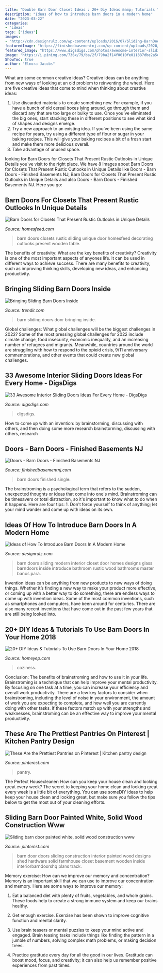 ```yaml
---
title: "Double Barn Door Closet Ideas : 20+ Diy Ideas &amp; Tutorials To Use Barn Doors In Your Home 2018"
description: "Ideas of how to introduce barn doors in a modern home"
date: "2023-03-22"
categories:
- "ideas"
tags: ["ideas"]
images:
- "http://cdn.designrulz.com/wp-content/uploads/2016/07/Sliding-BarnDoors-designrulz-3.jpeg"
featuredImage: "https://finishedbasementnj.com/wp-content/uploads/2020/02/barndoorresized.jpg"
featured_image: "https://www.digsdigs.com/photos/awesome-interior-sliding-doors-ideas-for-every-home-1.jpg"
image: "https://i.pinimg.com/736x/79/ba/2f/79ba2f14f0610fe011337dbe2a5d083a.jpg"
ShowToc: true
author: "Elnora Jacobs"
---
```



What are some common creative ideas?
Creative ideas can be anything from new ways of looking at an old problem to reinventing the wheel. Here are five creative ideas that come to mind when thinking about creative ideas: 
1. Use discarded materials to create something new. For example, if you have a bunch of old cereal boxes lying around, go through them and discard any that are too large or bulky to use. Once you’ve eliminated the big ones, start stacking these in different positions to see what kind of shapes and designs emerge.
2. Try a new approach to an existing idea. If you’ve been using the same recipe for years, try using a different type of flour or sugar in your baking recipes. This will give your baking recipes a bit of a fresh start and make them more delicious overall.
3. Take advantage of unused space.

	

		
looking for Barn Doors for Closets That Present Rustic Outlooks in Unique Details you've visit to the right place. We have 8 Images about Barn Doors for Closets That Present Rustic Outlooks in Unique Details like Doors - Barn Doors - Finished Basements NJ, Barn Doors for Closets That Present Rustic Outlooks in Unique Details and also Doors - Barn Doors - Finished Basements NJ. Here you go:
		
    
## Barn Doors For Closets That Present Rustic Outlooks In Unique Details

<img loading=lazy src="https://homesfeed.com/wp-content/uploads/2015/07/rustic-sliding-barn-doors-for-closets-in-white-with-unique-wooden-end-table-and-sideboard-plus-pretty-table-lamp-and-wooden-laminate-floor.jpg" onerror="this.onerror=null;this.src='https://tse1.mm.bing.net/th?id=OIP.ossL3HHhTlb0fehNG66TpgHaLG&amp;pid=15.1';" alt="Barn Doors for Closets That Present Rustic Outlooks in Unique Details">

_Source: homesfeed.com_

>barn doors closets rustic sliding unique door homesfeed decorating outlooks present wooden table. 

	

The benefits of creativity: What are the key benefits of creativity?
Creativity is one of the most important aspects of anyones life. It can be used in different ways to achieve success. There are many benefits to creativity, such as improving thinking skills, developing new ideas, and enhancing productivity.

    
## Bringing Sliding Barn Doors Inside

<img loading=lazy src="http://cdn.trendir.com/wp-content/uploads/2016/08/White-sliding-barn-door.jpg" onerror="this.onerror=null;this.src='https://tse2.mm.bing.net/th?id=OIP.fhONi45PPui_nck9pyXjEAHaJn&amp;pid=15.1';" alt="Bringing Sliding Barn Doors Inside">

_Source: trendir.com_

>barn sliding doors door bringing inside. 

	

Global challenges: What global challenges will be the biggest challenges in 2022?
Some of the most pressing global challenges for 2022 include climate change, food insecurity, economic inequality, and an increasing number of refugees and migrants. Meanwhile, countries around the world are struggling with how to respond to the opioid crisis, 9/11 anniversary commemorations, and other events that could create new global challenges.

    
## 33 Awesome Interior Sliding Doors Ideas For Every Home - DigsDigs

<img loading=lazy src="https://www.digsdigs.com/photos/awesome-interior-sliding-doors-ideas-for-every-home-1.jpg" onerror="this.onerror=null;this.src='https://tse2.mm.bing.net/th?id=OIP.EfvWo9JLoBlSfOA76AW6zwHaJS&amp;pid=15.1';" alt="33 Awesome Interior Sliding Doors Ideas For Every Home - DigsDigs">

_Source: digsdigs.com_

>digsdigs. 

	

How to come up with an invention: by brainstorming, discussing with others, and then doing some more research
brainstorming, discussing with others, research

    
## Doors - Barn Doors - Finished Basements NJ

<img loading=lazy src="https://finishedbasementnj.com/wp-content/uploads/2020/02/barndoorresized.jpg" onerror="this.onerror=null;this.src='https://tse3.mm.bing.net/th?id=OIP.mdoYXRzWrhmI28gNeQds1gHaFj&amp;pid=15.1';" alt="Doors - Barn Doors - Finished Basements NJ">

_Source: finishedbasementnj.com_

>barn doors finished single. 

	

The brainstroming is a psychological term that refers to the sudden, unexpected thoughts or ideas that come into one's mind. Brainstroming can be timesavers or total distraction, so it's important to know what to do when it happens. Here are four tips: 1. Don't force yourself to think of anything; let your mind wander and come up with ideas on its own. 
    
## Ideas Of How To Introduce Barn Doors In A Modern Home

<img loading=lazy src="http://cdn.designrulz.com/wp-content/uploads/2016/07/Sliding-BarnDoors-designrulz-3.jpeg" onerror="this.onerror=null;this.src='https://tse3.mm.bing.net/th?id=OIP.5FZ_SCER5Gv2aKDjgUCzcgHaJ4&amp;pid=15.1';" alt="Ideas of How To Introduce Barn Doors In A Modern Home">

_Source: designrulz.com_

>barn doors sliding modern interior closet door homes designs glass barndoors inside introduce bathroom rustic wood bathrooms master banos para. 

	

Invention ideas can be anything from new products to new ways of doing things. Whether it’s finding a new way to make your product more effective, or coming up with a better way to do something, there are endless ways to come up with invention ideas. Some of the most common inventions, such as smartphones and computers, have been around for centuries. There are also many recent inventions that have come out in the past few years that are still being looked into.

    
## 20+ DIY Ideas &amp; Tutorials To Use Barn Doors In Your Home 2018

<img loading=lazy src="https://homeyep.com/wp-content/uploads/2017/02/barn-doors-in-home/10-use-barn-doors-in-your-home.jpg" onerror="this.onerror=null;this.src='https://tse3.mm.bing.net/th?id=OIP.FoeveHZoDHfcwn6D5OouDQHaK3&amp;pid=15.1';" alt="20+ DIY Ideas &amp; Tutorials To Use Barn Doors In Your Home 2018">

_Source: homeyep.com_

>coziness. 

	

Conclusion: The benefits of brainstroming and how to use it in your life.
Brainstroming is a technique that can help improve your mental productivity. By focusing on one task at a time, you can increase your efficiency and overall work productivity. There are a few key factors to consider when brainstroming, including the level of noise in your environment, the amount of work you are expecting to complete, and how well you are currently doing with other tasks. If these factors match up with your strengths and weaknesses, brainstroming can be an effective way to improve your mental productivity.

    
## These Are The Prettiest Pantries On Pinterest | Kitchen Pantry Design

<img loading=lazy src="https://i.pinimg.com/736x/79/ba/2f/79ba2f14f0610fe011337dbe2a5d083a.jpg" onerror="this.onerror=null;this.src='https://tse3.mm.bing.net/th?id=OIP.jv4IgJcJy0hKkxioeyL64AHaK4&amp;pid=15.1';" alt="These Are the Prettiest Pantries on Pinterest | Kitchen pantry design">

_Source: pinterest.com_

>pantry. 

	

The Perfect Housecleaner: How can you keep your house clean and looking great every week?
The secret to keeping your home clean and looking great every week is a little bit of everything. You can use someDIY ideas to help keep your house clean and looking great, but make sure you follow the tips below to get the most out of your cleaning efforts.

    
## Sliding Barn Door Painted White, Solid Wood Construction Www

<img loading=lazy src="https://i.pinimg.com/736x/8c/dd/4d/8cdd4d9d0ff35888454f3bf55424b340--barn-door-shed-white-sliding-barn-door.jpg?b=t" onerror="this.onerror=null;this.src='https://tse4.mm.bing.net/th?id=OIP.eD8W0bPtixfNDVLlVQkkuAHaLH&amp;pid=15.1';" alt="Sliding barn door painted white, solid wood construction www">

_Source: pinterest.com_

>barn door doors sliding construction interior painted wood designs shed hardware solid farmhouse closet basement wooden inside interiorbarndoorshq plans track. 

	

Memory exercise: How can we improve our memory and concentration?
Memory is an important skill that we can use to improve our concentration and memory. Here are some ways to improve our memory:
1. Eat a balanced diet with plenty of fruits, vegetables, and whole grains. These foods help to create a strong immune system and keep our brains healthy.

2. Get enough exercise. Exercise has been shown to improve cognitive function and mental clarity.

3. Use brain teasers or mental puzzles to keep your mind active and engaged. Brain teasing tasks include things like finding the pattern in a jumble of numbers, solving complex math problems, or making decision trees.

4. Practice gratitude every day for all the good in our lives. Gratitude can boost mood, focus, and creativity; it can also help us remember positive experiences from past times.

